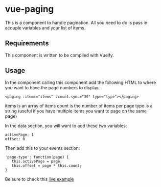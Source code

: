 # vue-paging
This is a component to handle pagination. All you need to do is pass in acouple variables and your list of items.

## Requirements
This component is written to be compiled with Vueify.

## Usage
In the component calling this component add the following HTML to where you want to have the page numbers to display.
```
<paging :items="items" :count.sync="30" type="type"></paging>
```
items is an array of items
count is the number of items per page
type is a string (useful if you have multiple items you want to page on the same page)

In the data section, you will want to add these two variables:
```
activePage: 1
offset: 0
```
Then add this to your events section:
```
'page-type': function(page) {
   this.activePage = page;
   this.offset = page * this.count;
}
```

Be sure to check this [live example](https://jsfiddle.net/xakvbzur/4/)

